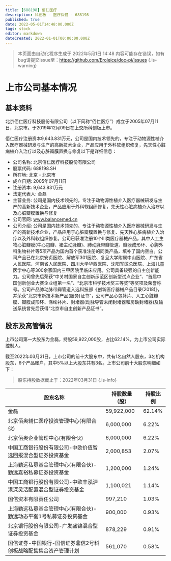 ```yaml
---
title: [688198] 佰仁医疗
description: 科创板 - 医疗保健 - 688198
published: true
date: 2022-05-01T14:48:00.000Z
tags: stock
editor: markdown
dateCreated: 2022-01-01T00:00:00.000Z
---
```


> 本页面由自动化程序生成于 2022年5月1日 14:48
> 内容可能存在错误，如有bug请提交issue至：https://github.com/Eroleice/doc-pi/issues
{.is-warning}

# 上市公司基本情况

## 基本资料

北京佰仁医疗科技股份有限公司（以下简称“佰仁医疗”）成立于2005年07月11日，北京市。于2019年12月09日在上交所科创板上市。

佰仁医疗注册资本9,643.831万元，公司是国内技术领先的，专注于动物源性植介入医疗器械研发与生产的高新技术企业，产品应用于外科软组织修复，先天性心脏病植介入治疗以及心脏瓣膜置换与修复以下是详细信息：

- 公司名称: 北京佰仁医疗科技股份有限公司
- 股票代码: 688198.SH
- 所在地: 北京 - 北京市
- 成立日期: 2005年07月11日
- 注册资本: 9,643.831万元
- 法定代表人: 金磊
- 主营业务: 公司是国内技术领先的，专注于动物源性植介入医疗器械研发与生产的高新技术企业，产品应用于外科软组织修复，先天性心脏病植介入治疗以及心脏瓣膜置换与修复
- 公司官网: www.balancemed.cn
- 公司介绍: 公司是国内技术领先的、专注于动物源性植介入医疗器械研发与生产的高新技术企业，产品应用于心脏瓣膜置换与修复、先天性心脏病植介入治疗以及外科软组织修复。公司已获准注册10个Ⅲ类医疗器械产品，其中人工生物心脏瓣膜(牛心包瓣、猪主动脉瓣)、肺动脉带瓣管道、瓣膜成形环、心胸外科生物补片等5项产品为国内首个获准注册的同类产品，填补了国内空白。公司产品已在北京安贞医院、解放军301医院、复旦大学附属中山医院、广东省人民医院、河南省人民医院、四川大学华西医院、沈阳军区总医院、上海儿童医学中心等300余家国内三甲医院里临床应用。公司具备较强的自主创新能力。公司曾先后荣获“中关村国家自主创新示范区创新型试点企业”、“首届中国创新创业大赛企业组第一名”、“北京市科学技术奖三等奖”等奖项及荣誉称号。公司产品肺动脉带瓣管道入选科技部《创新医疗器械产品目录(2018)》，并荣获“北京市新技术新产品(服务)证书”，公司产品心包补片、人工心脏瓣膜、瓣膜成形环、涤纶补片、封堵器(动脉导管未闭封堵器和房缺封堵器)及输送系统曾先后获得“北京市自主创新产品证书”。


## 股东及高管情况

上市公司第一大股东为金磊，持股59,922,000股，占比62.14%，为上市公司实际控制人。

截至2022年03月31日，上市公司的前十大股东中，共有1名自然人股东，3名机构股东，6个产品账户，其中5%以上大股东共有3名。上市公司前十大股东明细如下：

> 股东持股数据截止于：2022年03月31日
{.is-info}

| 股东名称 | 持股数量（股） | 持股比例 |
| --- | --- | --- |
| 金磊 | 59,922,000 | 62.14% |
| 北京佰奥辅仁医疗投资管理中心(有限合伙) | 6,000,000 | 6.22% |
| 北京佰奥企业管理中心(有限合伙) | 6,000,000 | 6.22% |
| 中国工商银行股份有限公司-中欧价值智选回报混合型证券投资基金 | 2,000,853 | 2.07% |
| 上海勤远私募基金管理中心(有限合伙)-勤远嘉裕私募证券投资基金 | 1,200,000 | 1.24% |
| 中国工商银行股份有限公司-中欧丰泓沪港深灵活配置混合型证券投资基金 | 1,100,021 | 1.14% |
| 国信资本有限责任公司 | 997,210 | 1.03% |
| 上海勤远私募基金管理中心(有限合伙)-勤远动态平衡1号私募证券投资基金 | 900,000 | 0.93% |
| 北京银行股份有限公司-广发盛锦混合型证券投资基金 | 878,229 | 0.91% |
| 国信证券-中国银行-国信证券鼎信2号科创板战略配售集合资产管理计划 | 561,070 | 0.58% |




